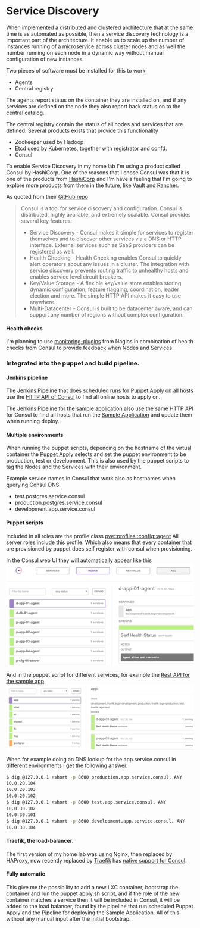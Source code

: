 # Service Discovery
When implemented a distributed and clustered architecture that at the same time is as automated as possible, then 
a service discovery technology is a important part of the architecture. It enable us to scale up the number of 
instances running of a microservice across cluster nodes and as well the number running on each node in a 
dynamic way without manual configuration of new instances.

Two pieces of software must be installed for this to work
* Agents
* Central registry

The agents report status on the container they are installed on, and if any services are
defined on the node they also report back status on to the central catalog.

The central registry contain the status of all nodes and services that are defined.
Several products exists that provide this functionality
* Zookeeper used by Hadoop
* Etcd used by Kubernetes, together with registrator and confd.
* Consul

To enable Service Discovery in my home lab I'm using a product called Consul by HashiCorp.
One of the reasons that I chose Consul was that it is one of the products from [HashiCorp](https://www.hashicorp.com)
and I'm have a feeling that I'm going to explore more products from them in the future, like [Vault](https://www.vaultproject.io) and 
[Rancher](https://www.rancher.com).

As quoted from their [GitHub repo](https://github.com/hashicorp/consul)
> Consul is a tool for service discovery and configuration. Consul is distributed, highly available, and extremely scalable.
> Consul provides several key features:
> * Service Discovery - Consul makes it simple for services to register themselves and to discover other services via a DNS or HTTP interface. External services such as SaaS providers can be registered as well.
> * Health Checking - Health Checking enables Consul to quickly alert operators about any issues in a cluster. The integration with service discovery prevents routing traffic to unhealthy hosts and enables service level circuit breakers.
> * Key/Value Storage - A flexible key/value store enables storing dynamic configuration, feature flagging, coordination, leader election and more. The simple HTTP API makes it easy to use anywhere.
> * Multi-Datacenter - Consul is built to be datacenter aware, and can support any number of regions without complex configuration.


#### Health checks
I'm planning to use [monitoring-plugins](https://www.monitoring-plugins.org/) from Nagios in combination of
health checks from Consul to provide feedback when Nodes and Services. 

### Integrated into the puppet and build pipeline.
#### Jenkins pipeline
The [Jenkins Pipeline](/Jenkinsfile) that does scheduled runs for [Puppet Apply](/apply.sh) on all hosts use the 
[HTTP API of Consul](https://www.consul.io/docs/agent/http.html) to find all online hosts to apply on.

The [Jenkins Pipeline for the sample application](https://github.com/dniel/blogr-workshop/Jenkinsfile) also use 
the same HTTP API for Consul to find all hosts that run the [Sample Application](https://github.com/dniel/blogr-workshop)
and update them when running deploy.
 
#### Multiple environments 
When running the puppet scripts, depending on the hostname of the virtual container the [Puppet Apply](/apply.sh#L29) 
selects and set the puppet environment to be production, test or development. This is also used by the puppet scripts
to tag the Nodes and the Services with their environment.  

Example service names in Consul that work also as hostnames when querying Consul DNS.
 * test.postgres.service.consul
 * production.postgres.service.consul
 * development.app.service.consul

#### Puppet scripts
Included in all roles are the profile class [pve::profiles::config::agent](/manifests/profiles/config/agent.pp)
All server roles include this profile. Which also means that every container that are provisioned by puppet
does self register with consul when provisioning.


In the Consul web UI they will automatically appear like this  
![Nodes in Consul UI](consul_nodes.png)


And in the puppet script for different services,  for example the 
[Rest API for the sample app](/manifests/profiles/blogr/restapi.pp#L26)  
![Nodes in Consul UI](consul_services.png)


When for example doing an DNS lookup for the app.service.consul
in different environments I get the following answer.
```bash
$ dig @127.0.0.1 +short -p 8600 production.app.service.consul. ANY
10.0.20.104
10.0.20.103
10.0.20.102
$ dig @127.0.0.1 +short -p 8600 test.app.service.consul. ANY
10.0.30.102
10.0.30.101
$ dig @127.0.0.1 +short -p 8600 development.app.service.consul. ANY
10.0.30.104
```


#### Traefik, the load-balancer.
The first version of my home lab was using Nginx, then replaced by HAProxy, now recently replaced by 
[Traefik](http://www.traefik.io) has [native support for Consul](https://docs.traefik.io/toml/#consul-catalog-backend).



#### Fully automatic
This give me the possibility to add a new LXC container, bootstrap the container and run the puppet apply.sh 
script, and if the role of the new container matches a service then it will be included in Consul, it will be 
added to the load balancer, found by the pipeline that run scheduled Puppet Apply and the 
Pipeline for deploying the Sample Application. All of this without any manual input after the initial bootstrap.
